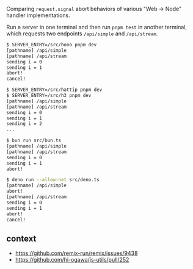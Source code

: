 Comparing `request.signal` abort behaviors of various "Web -> Node" handler implementations.

Run a server in one terminal and then run `pnpm test` in another terminal, which requests two endpoints `/api/simple` and `/api/stream`.

```sh
$ SERVER_ENTRY=/src/hono pnpm dev
[pathname] /api/simple
[pathname] /api/stream
sending i = 0
sending i = 1
abort!
cancel!
```

```sh
$ SERVER_ENTRY=/src/hattip pnpm dev
$ SERVER_ENTRY=/src/h3 pnpm dev
[pathname] /api/simple
[pathname] /api/stream
sending i = 0
sending i = 1
sending i = 2
...
```

```sh
$ bun run src/bun.ts
[pathname] /api/simple
[pathname] /api/stream
sending i = 0
sending i = 1
abort!
```

```sh
$ deno run --allow-net src/deno.ts
[pathname] /api/simple
abort!
[pathname] /api/stream
sending i = 0
sending i = 1
abort!
cancel!
```

## context

- https://github.com/remix-run/remix/issues/9438
- https://github.com/hi-ogawa/js-utils/pull/252
